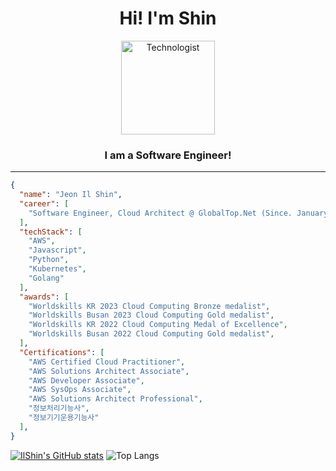 <h1 align="center">Hi! I'm Shin</h1>

<p align="center">
  <img src="https://raw.githubusercontent.com/Tarikul-Islam-Anik/Animated-Fluent-Emojis/master/Emojis/People/Technologist.png" alt="Technologist" width="150" />
</p>
<h3 align="center">I am a Software Engineer!</h3>

---

```json
{
  "name": "Jeon Il Shin",
  "career": [
    "Software Engineer, Cloud Architect @ GlobalTop.Net (Since. January 29 2024)"
  ],
  "techStack": [
    "AWS",
    "Javascript",
    "Python",
    "Kubernetes",
    "Golang"
  ],
  "awards": [
    "Worldskills KR 2023 Cloud Computing Bronze medalist",
    "Worldskills Busan 2023 Cloud Computing Gold medalist",
    "Worldskills KR 2022 Cloud Computing Medal of Excellence",
    "Worldskills Busan 2022 Cloud Computing Gold medalist",
  ],
  "Certifications": [
    "AWS Certified Cloud Practitioner",
    "AWS Solutions Architect Associate",
    "AWS Developer Associate",
    "AWS SysOps Associate",
    "AWS Solutions Architect Professional",
    "정보처리기능사",
    "정보기기운용기능사"
  ],
}
```

[![IlShin's GitHub stats](https://github-readme-stats.vercel.app/api?username=jeonilshin&line_height=24&hide_rank=true&&layout=compact&theme=white)](https://github.com/jeonilshin/jeonilshin)
![Top Langs](https://github-readme-stats.vercel.app/api/top-langs/?username=anuraghazra&layout=compact)
